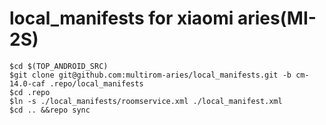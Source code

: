 # local_manifests for xiaomi aries(MI-2S)

```
$cd $(TOP_ANDROID_SRC)
$git clone git@github.com:multirom-aries/local_manifests.git -b cm-14.0-caf .repo/local_manifests
$cd .repo
$ln -s ./local_manifests/roomservice.xml ./local_manifest.xml
$cd .. &&repo sync
```
